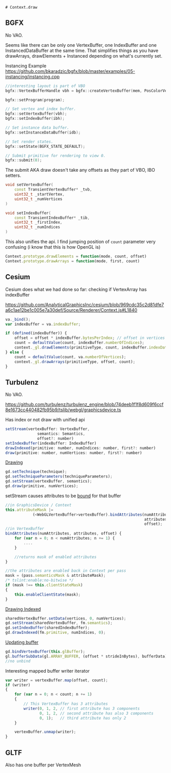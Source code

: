     # Context.draw

## BGFX

No VAO.

Seems like there can be only one VertexBuffer, one IndexBuffer and one InstancedDataBuffer at the same time. That simplifies things as you have drawArrays, drawElements + Instanced depending on what's currently set.

Instancing Example
https://github.com/bkaradzic/bgfx/blob/master/examples/05-instancing/instancing.cpp

```c++
//interesting layout is part of VBO
bgfx::VertexBufferHandle vbh = bgfx::createVertexBuffer(mem, PosColorVertex::ms_decl);

bgfx::setProgram(program);

// Set vertex and index buffer.
bgfx::setVertexBuffer(vbh);
bgfx::setIndexBuffer(ibh);

// Set instance data buffer.
bgfx::setInstanceDataBuffer(idb);

// Set render states.
bgfx::setState(BGFX_STATE_DEFAULT);

// Submit primitive for rendering to view 0.
bgfx::submit(0);
```

The submit AKA draw doesn't take any offsets as they part of VBO, IBO setters.

```c++
void setVertexBuffer(
    const TransientVertexBuffer* _tvb,
    uint32_t _startVertex,
    uint32_t _numVertices
)

void setIndexBuffer(
    const TransientIndexBuffer* _tib,
    uint32_t _firstIndex,
    uint32_t _numIndices
)
```

This also unifies the api. I find jumping position of `count` parameter very confusing (i know that this is how OpenGL is)

```javascript
Context.prototype.drawElements = function(mode, count, offset)
Context.prototype.drawArrays = function(mode, first, count)
```

## Cesium

Cesium does what we had done so far: checking if VertexArray has indexBuffer

https://github.com/AnalyticalGraphicsInc/cesium/blob/969cdc35c2d81dfe7a6c1ae12be1c005e7a30def/Source/Renderer/Context.js#L1840
```javascript
va._bind();
var indexBuffer = va.indexBuffer;

if (defined(indexBuffer)) {
    offset = offset * indexBuffer.bytesPerIndex; // offset in vertices to offset in bytes
    count = defaultValue(count, indexBuffer.numberOfIndices);
    context._gl.drawElements(primitiveType, count, indexBuffer.indexDatatype, offset);
} else {
    count = defaultValue(count, va.numberOfVertices);
    context._gl.drawArrays(primitiveType, offset, count);
}
```

## Turbulenz

No VAO.

https://github.com/turbulenz/turbulenz_engine/blob/74deeb1f1f8d609f6ccf8e1673cc440482fb95b9/tslib/webgl/graphicsdevice.ts

Has index or not draw with unified api

```javascript
setStream(vertexBuffer: VertexBuffer,
              semantics: Semantics,
              offset?: number)
setIndexBuffer(indexBuffer: IndexBuffer)
drawIndexed(primitive: number, numIndices: number, first?: number)
draw(primitive: number, numVertices: number, first?: number)
```

[Drawing](https://github.com/turbulenz/turbulenz_engine/blob/74deeb1f1f8d609f6ccf8e1673cc440482fb95b9/tslib/drawprimitives.ts#L257)
```javascript
gd.setTechnique(technique);
gd.setTechniqueParameters(techniqueParameters);
gd.setStream(vertexBuffer, semantics);
gd.draw(primitive, numVertices);
```

setStream causes attributes to be [bound](https://github.com/turbulenz/turbulenz_engine/blob/74deeb1f1f8d609f6ccf8e1673cc440482fb95b9/tslib/webgl/graphicsdevice.ts#L5986) for that buffer
```javascript
//in GraphicsDevice / Context
this.attributeMask |=
            (<WebGLVertexBuffer>vertexBuffer).bindAttributes(numAttributes,
                                                             attributes,
                                                             offset);
//in VertexBuffer
bindAttributes(numAttributes, attributes, offset) {
    for (var n = 0; n < numAttributes; n += 1) {
        ....
    }

    //returns mask of enabled attributes
}

//the attributes are enabled back in Context per pass
mask = (pass.semanticsMask & attributeMask);
/* tslint:enable:no-bitwise */
if (mask !== this.clientStateMask)
{
    this.enableClientState(mask);
}
```

[Drawing Indexed](https://github.com/turbulenz/turbulenz_engine/blob/74deeb1f1f8d609f6ccf8e1673cc440482fb95b9/tslib/fontmanager.ts#L535)
```javascript
sharedVertexBuffer.setData(vertices, 0, numVertices);
gd.setStream(sharedVertexBuffer, fm.semantics);
gd.setIndexBuffer(sharedIndexBuffer);
gd.drawIndexed(fm.primitive, numIndices, 0);
```

[Updating buffer](https://github.com/turbulenz/turbulenz_engine/blob/74deeb1f1f8d609f6ccf8e1673cc440482fb95b9/tslib/webgl/graphicsdevice.ts#L3367)

```javascript
gd.bindVertexBuffer(this.glBuffer);
gl.bufferSubData(gl.ARRAY_BUFFER, (offset * strideInBytes), bufferData);
//no unbind
```

Interesting mapped buffer writer iterator

```javascript
var writer = vertexBuffer.map(offset, count);
if (writer)
{
    for (var n = 0; n < count; n += 1)
    {
        // This VertexBuffer has 3 attributes
        writer(0, 1, 2, // first attribute has 3 components
               0, 1, 2, // second attribute has also 3 components
               0, 1);   // third attribute has only 2
    }

    vertexBuffer.unmap(writer);
}
```

## GLTF

Also has one buffer per VertexMesh
